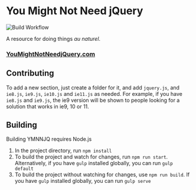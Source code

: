 # You Might Not Need jQuery

![Build Workflow](https://github.com/HubSpot/youmightnotneedjquery/actions/workflows/build.yml/badge.svg)

A resource for doing things _au naturel_.

### [YouMightNotNeedjQuery.com](https://youmightnotneedjquery.com)

## Contributing

To add a new section, just create a folder for it, and add `jquery.js`, and `ie8.js`, `ie9.js`, `ie10.js` and `ie11.js` as needed. For example, if you have `ie8.js` and `ie9.js`, the ie9 version will be shown to people looking for a solution that works in ie9, 10 or 11.

## Building

Building YMNNJQ requires Node.js

1. In the project directory, run `npm install`
1. To build the project and watch for changes, run `npm run start`. Alternatively, if you have `gulp` installed globally, you can run `gulp default`
1. To build the project without watching for changes, use `npm run build`. If you have `gulp` installed globally, you can run `gulp serve`
